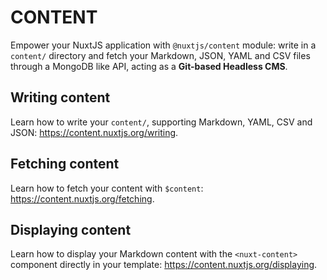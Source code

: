 # CONTENT

Empower your NuxtJS application with `@nuxtjs/content` module: write in a `content/` directory and fetch your
Markdown, JSON, YAML and CSV files through a MongoDB like API, acting as a **Git-based Headless CMS**.

## Writing content

Learn how to write your `content/`, supporting Markdown, YAML, CSV and JSON: https://content.nuxtjs.org/writing.

## Fetching content

Learn how to fetch your content with `$content`: https://content.nuxtjs.org/fetching.

## Displaying content

Learn how to display your Markdown content with the `<nuxt-content>`
component directly in your template: https://content.nuxtjs.org/displaying.
